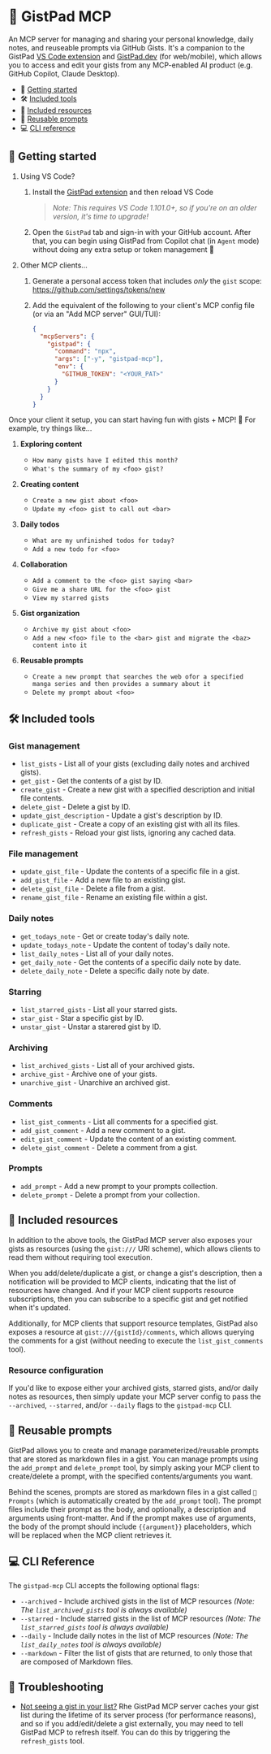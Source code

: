 # 📓 GistPad MCP

An MCP server for managing and sharing your personal knowledge, daily notes, and reuseable prompts via GitHub Gists. It's a companion to the GistPad [VS Code extension](https://aka.ms/gistpad) and [GistPad.dev](https://gistpad.dev) (for web/mobile), which allows you to access and edit your gists from any MCP-enabled AI product (e.g. GitHub Copilot, Claude Desktop).

- 🏃 [Getting started](#-getting-started)
- 🛠️ [Included tools](#️-included-tools)
- 📁 [Included resources](#-included-resources)
- 💬 [Reusable prompts](#-reusable-prompts)
- 💻 [CLI reference](#-cli-reference)

## 🏃 Getting started

1. Using VS Code?

   1. Install the [GistPad extension](https://aka.ms/gistpad) and then reload VS Code

      > _Note: This requires VS Code 1.101.0+, so if you're on an older version, it's time to upgrade!_

   1. Open the `GistPad` tab and sign-in with your GitHub account. After that, you can begin using GistPad from Copilot chat (in `Agent` mode) without doing any extra setup or token management 💪

1. Other MCP clients...

   1. Generate a personal access token that includes _only_ the `gist` scope: https://github.com/settings/tokens/new
   1. Add the equivalent of the following to your client's MCP config file (or via an "Add MCP server" GUI/TUI):

      ```json
      {
        "mcpServers": {
          "gistpad": {
            "command": "npx",
            "args": ["-y", "gistpad-mcp"],
            "env": {
              "GITHUB_TOKEN": "<YOUR_PAT>"
            }
          }
        }
      }
      ```

Once your client it setup, you can start having fun with gists + MCP! 🥳 For example, try things like...

1. **Exploring content**

   - `How many gists have I edited this month?`
   - `What's the summary of my <foo> gist?`

1. **Creating content**

   - `Create a new gist about <foo>`
   - `Update my <foo> gist to call out <bar>`

1. **Daily todos**

   - `What are my unfinished todos for today?`
   - `Add a new todo for <foo>`

1. **Collaboration**

   - `Add a comment to the <foo> gist saying <bar>`
   - `Give me a share URL for the <foo> gist`
   - `View my starred gists`

1. **Gist organization**

   - `Archive my gist about <foo>`
   - `Add a new <foo> file to the <bar> gist and migrate the <baz> content into it`

1. **Reusable prompts**

   - `Create a new prompt that searches the web ofor a specified manga series and then provides a summary about it`
   - `Delete my prompt about <foo>`

## 🛠️ Included tools

### Gist management

- `list_gists` - List all of your gists (excluding daily notes and archived gists).
- `get_gist` - Get the contents of a gist by ID.
- `create_gist` - Create a new gist with a specified description and initial file contents.
- `delete_gist` - Delete a gist by ID.
- `update_gist_description` - Update a gist's description by ID.
- `duplicate_gist` - Create a copy of an existing gist with all its files.
- `refresh_gists` - Reload your gist lists, ignoring any cached data.

### File management

- `update_gist_file` - Update the contents of a specific file in a gist.
- `add_gist_file` - Add a new file to an existing gist.
- `delete_gist_file` - Delete a file from a gist.
- `rename_gist_file` - Rename an existing file within a gist.

### Daily notes

- `get_todays_note` - Get or create today's daily note.
- `update_todays_note` - Update the content of today's daily note.
- `list_daily_notes` - List all of your daily notes.
- `get_daily_note` - Get the contents of a specific daily note by date.
- `delete_daily_note` - Delete a specific daily note by date.

### Starring

- `list_starred_gists` - List all your starred gists.
- `star_gist` - Star a specific gist by ID.
- `unstar_gist` - Unstar a starered gist by ID.

### Archiving

- `list_archived_gists` - List all of your archived gists.
- `archive_gist` - Archive one of your gists.
- `unarchive_gist` - Unarchive an archived gist.

### Comments

- `list_gist_comments` - List all comments for a specified gist.
- `add_gist_comment` - Add a new comment to a gist.
- `edit_gist_comment` - Update the content of an existing comment.
- `delete_gist_comment` - Delete a comment from a gist.

### Prompts

- `add_prompt` - Add a new prompt to your prompts collection.
- `delete_prompt` - Delete a prompt from your collection.

## 📁 Included resources

In addition to the above tools, the GistPad MCP server also exposes your gists as resources (using the `gist:///` URI scheme), which allows clients to read them without requiring tool execution.

When you add/delete/duplicate a gist, or change a gist's description, then a notification will be provided to MCP clients, indicating that the list of resources have changed. And if your MCP client supports resource subscriptions, then you can subscribe to a specific gist and get notified when it's updated.

Additionally, for MCP clients that support resource templates, GistPad also exposes a resource at `gist:///{gistId}/comments`, which allows querying the comments for a gist (without needing to execute the `list_gist_comments` tool).

### Resource configuration

If you'd like to expose either your archived gists, starred gists, and/or daily notes as resources, then simply update your MCP server config to pass the `--archived`, `--starred`, and/or `--daily` flags to the `gistpad-mcp` CLI.

## 💬 Reusable prompts

GistPad allows you to create and manage parameterized/reusable prompts that are stored as markdown files in a gist. You can manage prompts using the `add_prompt` and `delete_prompt` tool, by simply asking your MCP client to create/delete a prompt, with the specified contents/arguments you want.

Behind the scenes, prompts are stored as markdown files in a gist called `💬 Prompts` (which is automatically created by the `add_prompt` tool). The prompt files include their prompt as the body, and optionally, a description and arguments using front-matter. And if the prompt makes use of arguments, the body of the prompt should include `{{argument}}` placeholders, which will be replaced when the MCP client retrieves it.

## 💻 CLI Reference

The `gistpad-mcp` CLI accepts the following optional flags:

- `--archived` - Include archived gists in the list of MCP resources _(Note: The `list_archived_gists` tool is always available)_
- `--starred` - Include starred gists in the list of MCP resources _(Note: The `list_starred_gists` tool is always available)_
- `--daily` - Include daily notes in the list of MCP resources _(Note: The `list_daily_notes` tool is always available)_
- `--markdown` - Filter the list of gists that are returned, to only those that are composed of Markdown files.

## 🧰 Troubleshooting

- <u>Not seeing a gist in your list?</u> Rhe GistPad MCP server caches your gist list during the lifetime of its server process (for performance reasons), and so if you add/edit/delete a gist externally, you may need to tell GistPad MCP to refresh itself. You can do this by triggering the `refresh_gists` tool.

